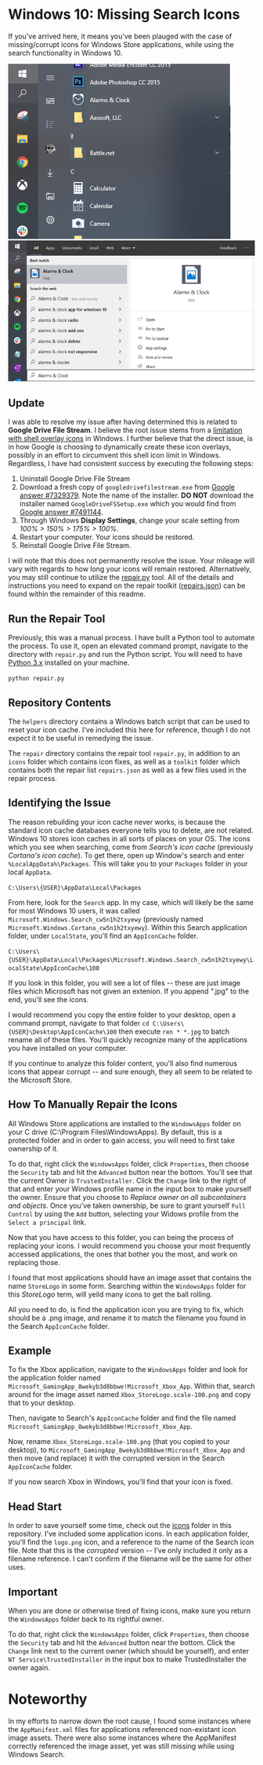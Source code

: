 # Windows 10: Missing Search Icons

If you've arrived here, it means you've been plauged with the case of missing/corrupt icons for Windows Store applications, while using the search functionality in Windows 10.

![Icon Works in the App List](applist.png)
![Icon Missing from Search List](search.png)

## Update

I was able to resolve my issue after having determined this is related to **Google Drive File Stream**. I believe the root issue stems from a [limitation with shell overlay icons](https://devblogs.microsoft.com/oldnewthing/20190313-00/?p=101094) in Windows. I further believe that the direct issue, is in how Google is choosing to dynamically create these icon overlays, possibly in an effort to circumvent this shell icon limit in Windows. Regardless, I have had consistent success by executing the following steps:

1. Uninstall Google Drive File Stream
2. Download a fresh copy of `googledrivefilestream.exe` from [Google answer #7329379](https://support.google.com/drive/answer/7329379). Note the name of the installer. **DO NOT** download the installer named `GoogleDriveFSSetup.exe` which you would find from [Google answer #7491144](https://support.google.com/a/answer/7491144).
3. Through Windows **Display Settings**, change your scale setting from *100% > 150% > 175% > 100%*.
4. Restart your computer. Your icons should be restored.
5. Reinstall Google Drive File Stream.

I will note that this does not permanently resolve the issue. Your mileage will vary with regards to how long your icons will remain restored. Alternatively, you may still continue to utilize the [repair.py](https://github.com/phuze/windows-10-missing-search-icons/blob/master/repair/repair.py) tool. All of the details and instructions you need to expand on the repair toolkit ([repairs.json](https://github.com/phuze/windows-10-missing-search-icons/blob/master/repair/toolkit/repairs.json)) can be found within the remainder of this readme.

## Run the Repair Tool

Previously, this was a manual process. I have built a Python tool to automate the process. To use it, open an elevated command prompt, navigate to the directory with `repair.py` and run the Python script. You will need to have [Python 3.x](https://www.python.org/downloads/) installed on your machine.

`python repair.py`

## Repository Contents

The `helpers` directory contains a Windows batch script that can be used to reset your icon cache. I've included this here for reference, though I do not expect it to be useful in remedying the issue.

The `repair` directory contains the repair tool `repair.py`, in addition to an `icons` folder which contains icon fixes, as well as a `toolkit` folder which contains both the repair list `repairs.json` as well as a few files used in the repair process.

## Identifying the Issue

The reason rebuilding your icon cache never works, is because the standard icon cache databases everyone tells you to delete, are not related. Windows 10 stores icon caches in all sorts of places on your OS. The icons which you see when searching, come from _Search's icon cache_ (previously _Cortana's icon cache_). To get there, open up Window's search and enter `%LocalAppData%\Packages`. This will take you to your `Packages` folder in your local `AppData`.

`C:\Users\{USER}\AppData\Local\Packages`

From here, look for the `Search` app. In my case, which will likely be the same for most Windows 10 users, it was called `Microsoft.Windows.Search_cw5n1h2txyewy` (previously named `Microsoft.Windows.Cortana_cw5n1h2txyewy`). Within this Search application folder, under `LocalState`, you'll find an `AppIconCache` folder.

`C:\Users\{USER}\AppData\Local\Packages\Microsoft.Windows.Search_cw5n1h2txyewy\LocalState\AppIconCache\100`

If you look in this folder, you will see a lot of files -- these are just image files which Microsoft has not given an extenion. If you append ".jpg" to the end, you'll see the icons.

I would recommend you copy the entire folder to your desktop, open a command prompt, navigate to that folder `cd C:\Users\{USER}\Desktop\AppIconCache\100` then execute `ren * *.jpg` to batch rename all of these files. You'll quickly recognize many of the applications you have installed on your computer.

If you continue to analyze this folder content, you'll also find numerous icons that appear corrupt -- and sure enough, they all seem to be related to the Microsoft Store.

## How To Manually Repair the Icons

All Windows Store applications are installed to the `WindowsApps` folder on your C drive (C:\Program Files\WindowsApps). By default, this is a protected folder and in order to gain access, you will need to first take ownership of it.

To do that, right click the `WindowsApps` folder, click `Properties`, then choose the `Security` tab and hit the `Advanced` button near the bottom. You'll see that the current Owner is `TrustedInstaller`. Click the `Change` link to the right of that and enter your Windows profile name in the input box to make yourself the owner. Ensure that you choose to _Replace owner on all subcontainers and objects_. Once you've taken ownership, be sure to grant yourself `Full Control` by using the `Add` button, selecting your Widows profile from the `Select a principal` link.

Now that you have access to this folder, you can being the process of replacing your icons. I would recommend you choose your most frequently accessed applications, the ones that bother you the most, and work on replacing those.

I found that most applications should have an image asset that contains the name `StoreLogo` in some form. Searching within the `WindowsApps` folder for this _StoreLogo_ term, will yeild many icons to get the ball rolling.

All you need to do, is find the application icon you are trying to fix, which should be a .png image, and rename it to match the filename you found in the Search `AppIconCache` folder.

## Example

To fix the Xbox application, navigate to the `WindowsApps` folder and look for the application folder named `Microsoft_GamingApp_8wekyb3d8bbwe!Microsoft_Xbox_App`. Within that, search around for the image asset named `Xbox_StoreLogo.scale-100.png` and copy that to your desktop.

Then, navigate to Search's `AppIconCache` folder and find the file named `Microsoft_GamingApp_8wekyb3d8bbwe!Microsoft_Xbox_App`.

Now, rename `Xbox_StoreLogo.scale-100.png` (that you copied to your desktop), to `Microsoft_GamingApp_8wekyb3d8bbwe!Microsoft_Xbox_App` and then move (and replace) it with the corrupted version in the Search `AppIconCache` folder.

If you now search Xbox in Windows, you'll find that your icon is fixed.

## Head Start

In order to save yourself some time, check out the [icons](https://github.com/phuze/windows-10-missing-search-icons/tree/master/repair/icons) folder in this repository. I've included some application icons. In each application folder, you'll find the `logo.png` icon, and a reference to the name of the Search icon file. Note that this is the _corrupted_ version -- I've only included it only as a filename reference. I can't confirm if the filename will be the same for other uses.

## Important

When you are done or otherwise tired of fixing icons, make sure you return the `WindowsApps` folder back to its rightful owner.

To do that, right click the `WindowsApps` folder, click `Properties`, then choose the `Security` tab and hit the `Advanced` button near the bottom. Click the `Change` link next to the current owner (which should be yourself), and enter `NT Service\TrustedInstaller` in the input box to make TrustedInstaller the owner again.

# Noteworthy

In my efforts to narrow down the root cause, I found some instances where the `AppManifest.xml` files for applications referenced non-existant icon image assets. There were also some instances where the AppManifest correctly referenced the image asset, yet was still missing while using Windows Search.
